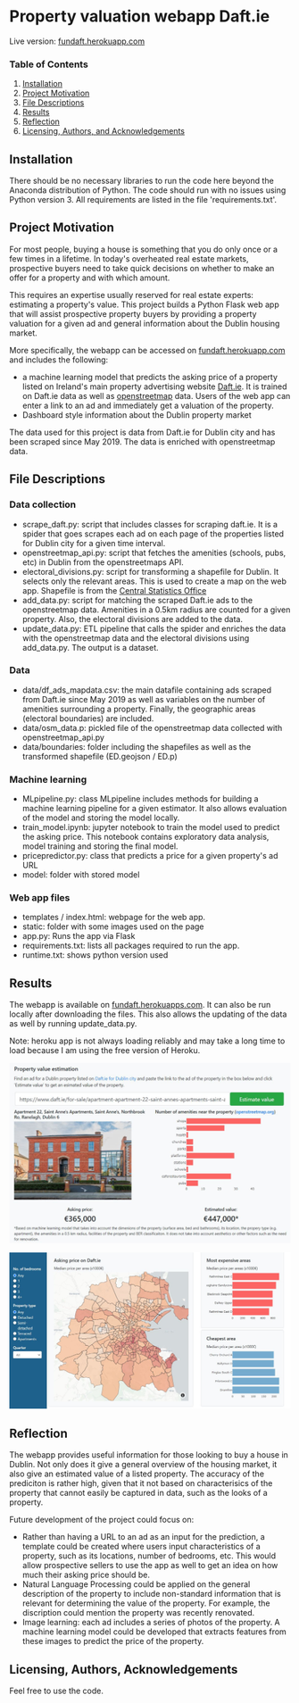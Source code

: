 # Property valuation webapp Daft.ie
Live version: [fundaft.herokuapp.com](http://fundaft.herokuapp.com/)

### Table of Contents

1. [Installation](#installation)
2. [Project Motivation](#motivation)
3. [File Descriptions](#files)
4. [Results](#results)
5. [Reflection](#reflection)
6. [Licensing, Authors, and Acknowledgements](#licensing)

## Installation <a name="installation"></a>

There should be no necessary libraries to run the code here beyond the Anaconda distribution of Python.  The code should run with no issues using Python version 3. All requirements are listed in the file 'requirements.txt'.

## Project Motivation<a name="motivation"></a>
For most people, buying a house is something that you do only once or a few times in a lifetime. In today's overheated real estate markets, prospective buyers need to take quick decisions on whether to make an offer for a property and with which amount. 

This requires an expertise usually reserved for real estate experts: estimating a property's value. This project builds a Python Flask web app that will assist prospective property buyers by providing a property valuation for a given ad and general information about the Dublin housing market. 

More specifically, the webapp can be accessed on [fundaft.herokuapp.com](http://fundaft.herokuapp.com/) and includes the following:
- a machine learning model that predicts the asking price of a property listed on Ireland's main property advertising website [Daft.ie](https://www.daft.ie/). It is trained on Daft.ie data as well as [openstreetmap](https://www.openstreetmap.org/) data. Users of the web app can enter a link to an ad and immediately get a valuation of the property.
- Dashboard style information about the Dublin property market

The data used for this project is data from Daft.ie for Dublin city and has been scraped since May 2019. The data is enriched with openstreetmap data.

## File Descriptions <a name="files"></a>

### Data collection
* scrape_daft.py: script that includes classes for scraping daft.ie. It is a  spider that goes scrapes each ad on each page of the properties listed for Dublin city for a given time interval.
* openstreetmap_api.py: script that fetches the amenities (schools, pubs, etc) in Dublin from the openstreetmaps API. 
* electoral_divisions.py: script for transforming a shapefile for Dublin. It selects only the relevant areas. This is used to create a map on the web app. Shapefile is from the [Central Statistics Office](https://www.cso.ie/en/census/census2011boundaryfiles/)
* add_data.py: script for matching the scraped Daft.ie ads to the openstreetmap data. Amenities in a 0.5km radius are counted for a given property. Also, the electoral divisions are added to the data. 
* update_data.py: ETL pipeline that calls the spider and enriches the data with the openstreetmap data and the electoral divisions using add_data.py. The output is a dataset.

### Data
* data/df_ads_mapdata.csv: the main datafile containing ads scraped from Daft.ie since May 2019 as well as variables on the number of amenities surrounding a property. Finally, the geographic areas (electoral boundaries) are included.
* data/osm_data.p: pickled file of the openstreetmap data collected with openstreetmap_api.py
* data/boundaries: folder including the shapefiles as well as the transformed shapefile (ED.geojson / ED.p)

### Machine learning
* MLpipeline.py: class MLpipeline includes methods for building a machine learning pipeline for a given estimator. It also allows evaluation of the model and storing the model locally. 
* train_model.ipynb: jupyter notebook to train the model used to predict the asking price. This notebook contains exploratory data analysis, model training and storing the final model. 
* pricepredictor.py: class that predicts a price for a given property's ad URL
* model: folder with stored model

### Web app files
* templates / index.html: webpage for the web app.
* static: folder with some images used on the page
* app.py: Runs the app via Flask
* requirements.txt: lists all packages required to run the app. 
* runtime.txt: shows python version used

## Results<a name="results"></a>
The webapp is available on [fundaft.herokuapps.com](http://fundaft.herokuapp.com/). It can also be run locally after downloading the files. This also allows the updating of the data as well by running update_data.py. 

Note: heroku app is not always loading reliably and may take a long time to load because I am using the free version of Heroku.

![](static/img/price.jpg?raw=true)

![](static/img/map.jpg?raw=true)

## Reflection<a name="reflection"></a>
The webapp provides useful information for those looking to buy a house in Dublin. Not only does it give a general overview of the housing market, it also give an estimated value of a listed property. The accuracy of the prediciton is rather high, given that it not based on characterisics of the property that cannot easily be captured in data, such as the looks of a property. 

Future development of the project could focus on: 
* Rather than having a URL to an ad as an input for the prediction, a template could be created where users input characteristics of a property, such as its locations, number of bedrooms, etc. This would allow prospective sellers to use the app as well to get an idea on how much their asking price should be.
* Natural Language Processing could be applied on the general description of the property to include non-standard information that is relevant for determining the value of the property. For example, the discription could mention the property was recently renovated. 
* Image learning: each ad includes a series of photos of the property. A machine learning model could be developed that extracts features from these images to predict the price of the property. 

## Licensing, Authors, Acknowledgements<a name="licensing"></a>

Feel free to use the code. 

